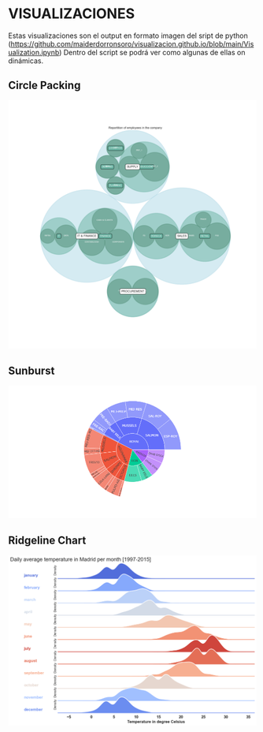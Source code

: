 # VISUALIZACIONES 
Estas visualizaciones son el output en formato imagen del sript de python (https://github.com/maiderdorronsoro/visualizacion.github.io/blob/main/Visualization.ipynb)
Dentro del script se podrá ver como algunas de ellas on dinámicas. 

## Circle Packing
![alt text](https://github.com/maiderdorronsoro/visualizacion.github.io/blob/main/circle_packing.png?raw=true)

## Sunburst
![alt text](https://github.com/maiderdorronsoro/visualizacion.github.io/blob/main/sunburst.png?raw=true)

## Ridgeline Chart

![alt text](https://github.com/maiderdorronsoro/visualizacion.github.io/blob/main/Ridgeline.png?raw=true)


                
